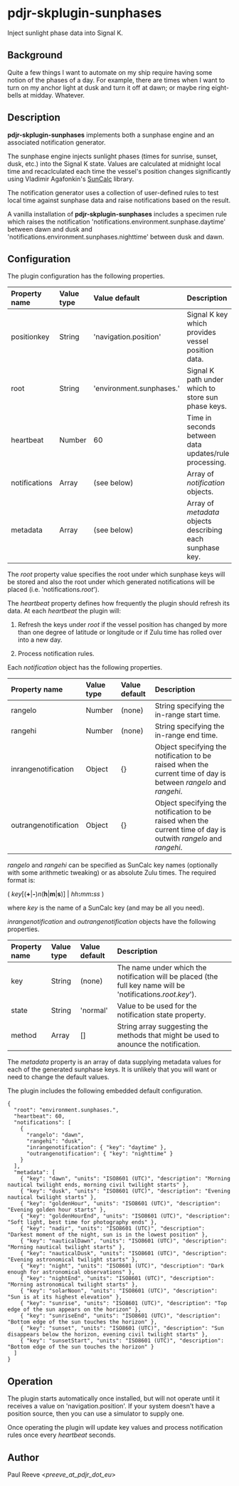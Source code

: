 # pdjr-skplugin-sunphases

Inject sunlight phase data into Signal K.

## Background

Quite a few things I want to automate on my ship require having some
notion of the phases of a day.
For example, there are times when I want to turn on my anchor light
at dusk and turn it off at dawn; or maybe ring eight-bells at midday.
Whatever.

## Description

__pdjr-skplugin-sunphases__ implements both a sunphase engine and an
associated notification generator.

The sunphase engine injects sunlight phases (times for sunrise, sunset,
dusk, etc.) into the Signal K state.
Values are calculated at midnight local time and recaclculated each
time the vessel's position changes significantly using Vladimir
Agafonkin's [SunCalc](https://github.com/mourner/suncalc) library.

The notification generator uses a collection of user-defined rules to
test local time against sunphase data and raise notifications based on
the result.

A vanilla installation of __pdjr-skplugin-sunphases__ includes a
specimen rule which raises the notification
'notifications.environment.sunphase.daytime' between dawn and dusk and
'notifications.environment.sunphases.nighttime' between dusk and dawn.

## Configuration

The plugin configuration has the following properties.

| Property name | Value type | Value default            | Description |
| :------------ | :--------- | :----------------------- | :---------- |
| positionkey   | String     | 'navigation.position'    | Signal K key which provides vessel position data. |  
| root          | String     | 'environment.sunphases.' | Signal K path under which to store sun phase keys. |
| heartbeat     | Number     | 60                       | Time in seconds between data updates/rule processing. |
| notifications | Array      | (see below)              | Array of *notification* objects. |
| metadata      | Array      | (see below)              | Array of *metadata* objects describing each sunphase key. |

The *root* property value specifies the root under which sunphase keys
will be stored and also the root under which generated notifications
will be placed (i.e. 'notifications.*root*').

The *heartbeat* property defines how frequently the plugin should
refresh its data.
At each *heartbeat* the plugin will:

1. Refresh the keys under *root* if the vessel position has changed by
   more than one degree of latitude or longitude or if Zulu time has
   rolled over into a new day.

2. Process notification rules.

Each *notification* object has the following properties.

| Property name        | Value type | Value default | Description |
| :------------------- | :--------- | :------------ | :---------- |
| rangelo              | Number     | (none)        | String specifying the in-range start time. |
| rangehi              | Number     | (none)        | String specifying the in-range end time. |
| inrangenotification  | Object     | {}            | Object specifying the notification to be raised when the current time of day is between *rangelo* and *rangehi*. |
| outrangenotification | Object     | {}            | Object specifying the notification to be raised when the current time of day is outwith *rangelo* and *rangehi*. |

*rangelo* and *rangehi* can be specified as SunCalc key names
(optionally with some arithmetic tweaking) or as absolute Zulu times.
The required format is:

( *key*[(__+__|__-__)*n*(__h__|__m__|__s__)] | *hh*__:__*mm*__:__*ss* )

where *key* is the name of a SunCalc key (and may be all you need).

*inrangenotification* and *outrangenotification* objects have the
following properties.

| Property name        | Value type | Value default | Description |
| :------------------- | :--------- | :------------ | :---------- |
| key                  | String     | (none)        | The name under which the notification will be placed (the full key name will be 'notifications.*root*.*key*'). |
| state                | String     | 'normal'      | Value to be used for the notification state property. |
| method               | Array      | []            | String array suggesting the methods that might be used to anounce the notification. |

The *metadata* property is an array of data supplying metadata values
for each of the generated sunphase keys.
It is unlikely that you will want or need to change the default values.

The plugin includes the following embedded default configuration.

```
{
  "root": "environment.sunphases.",
  "heartbeat": 60,
  "notifications": [
    {
      "rangelo": "dawn",
      "rangehi": "dusk",
      "inrangenotification": { "key": "daytime" },
      "outrangenotification": { "key": "nighttime" }
    }
  ],
  "metadata": [
    { "key": "dawn", "units": "ISO8601 (UTC)", "description": "Morning nautical twilight ends, morning civil twilight starts" },
    { "key": "dusk", "units": "ISO8601 (UTC)", "description": "Evening nautical twilight starts" },
    { "key": "goldenHour", "units": "ISO8601 (UTC)", "description": "Evening golden hour starts" },
    { "key": "goldenHourEnd", "units": "ISO8601 (UTC)", "description": "Soft light, best time for photography ends" },
    { "key": "nadir", "units": "ISO8601 (UTC)", "description": "Darkest moment of the night, sun is in the lowest position" },
    { "key": "nauticalDawn", "units": "ISO8601 (UTC)", "description": "Morning nautical twilight starts" },
    { "key": "nauticalDusk", "units": "ISO8601 (UTC)", "description": "Evening astronomical twilight starts" },
    { "key": "night", "units": "ISO8601 (UTC)", "description": "Dark enough for astronomical observations" },
    { "key": "nightEnd", "units": "ISO8601 (UTC)", "description": "Morning astronomical twilight starts" },
    { "key": "solarNoon", "units": "ISO8601 (UTC)", "description": "Sun is at its highest elevation" },
    { "key": "sunrise", "units": "ISO8601 (UTC)", "description": "Top edge of the sun appears on the horizon" },
    { "key": "sunriseEnd", "units": "ISO8601 (UTC)", "description": "Bottom edge of the sun touches the horizon" },
    { "key": "sunset", "units": "ISO8601 (UTC)", "description": "Sun disappears below the horizon, evening civil twilight starts" },
    { "key": "sunsetStart", "units": "ISO8601 (UTC)", "description": "Bottom edge of the sun touches the horizon" }
  ]
}
```

## Operation

The plugin starts automatically once installed, but will not operate
until it receives a value on 'navigation.position'.
If your system doesn't have a position source, then you can use a
simulator to supply one.

Once operating the plugin will update key values and process
notification rules once every *heartbeat* seconds.

## Author

Paul Reeve <*preeve_at_pdjr_dot_eu*>
